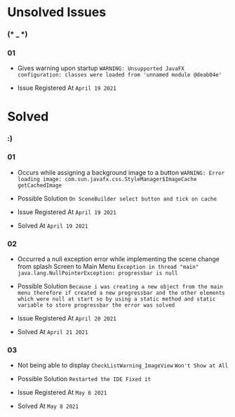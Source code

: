 # Unsolved Issues

### (* _ *)

### 01
- Gives warning upon startup 
  `WARNING: Unsupported JavaFX configuration: classes were loaded from 'unnamed module @deab04e'`

- Issue Registered At `April 19 2021`

# Solved

### :)

### 01
- Occurs while assigning a background image to a button
  `WARNING: Error loading image: com.sun.javafx.css.StyleManager$ImageCache getCachedImage`
  
- Possible Solution `On SceneBuilder select button and tick on cache`

- Issue Registered At `April 19 2021`

- Solved At `April 19 2021`

### 02
- Occurred a null exception error while implementing the scene change from splash Screen to Main Menu
  `Exception in thread "main" java.lang.NullPointerException: progressbar is null`

- Possible Solution `Because i was creating a new object from the main menu therefore if created a new progressbar and the other elements which were null at start
  so by using a static method and static variable to store progressbar the error was solved`

- Issue Registered At `April 20 2021`

- Solved At `April 21 2021`

### 03
- Not being able to display `CheckListWarning_ImageView`
  `Won't Show at All`

- Possible Solution `Restarted the IDE Fixed it`
  
- Issue Registered At `May 6 2021`

- Solved At `May 8 2021`

